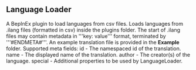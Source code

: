 ## Language Loader ##
A BepInEx plugin to load languages from csv files.
Loads languages from .ilang files (formatted in csv) inside the plugins folder.
The start of .ilang files may contain metadata in '''key: value''' format, terminated by '''#ENDMETA#'''.
An example translation file is provided in the **Example** folder.
Supported meta fields:
id - The namespaced id of the translation.
name - The displayed name of the translation.
author - The creator(s) of the language.
special - Additional properties to be used by LanguageLoader.